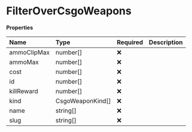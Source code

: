 # FilterOverCsgoWeapons

**Properties**

| Name        | Type             | Required | Description |
| :---------- | :--------------- | :------- | :---------- |
| ammoClipMax | number[]         | ❌       |             |
| ammoMax     | number[]         | ❌       |             |
| cost        | number[]         | ❌       |             |
| id          | number[]         | ❌       |             |
| killReward  | number[]         | ❌       |             |
| kind        | CsgoWeaponKind[] | ❌       |             |
| name        | string[]         | ❌       |             |
| slug        | string[]         | ❌       |             |
